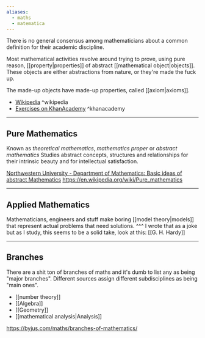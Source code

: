 ```yaml
---
aliases:
  - maths
  - matematica
---
```

There is no general consensus among mathematicians about a common definition for their academic discipline.

Most mathematical activities revolve around trying to prove, using pure reason, [[property|properties]] of abstract [[mathematical object|objects]].
These objects are either abstractions from nature, or they're made the fuck up.

The made-up objects have made-up properties, called [[axiom|axioms]].

- [Wikipedia](https://en.wikipedia.org/wiki/Mathematics) ^wikipedia
- [Exercises on KhanAcademy](https://www.khanacademy.org/math) ^khanacademy

---

## Pure Mathematics

Known as _theoretical mathematics_, _mathematics proper_ or _abstract mathematics_
Studies abstract concepts, structures and relationships for their intrinsic beauty and for intellectual satisfaction.

[Northwestern University - Department of Mathematics: Basic ideas of abstract Mathematics](https://www.google.com/url?sa=t&source=web&rct=j&opi=89978449&url=http://math.northwestern.edu/~clark/285/handouts/abs-math.pdf&ved=2ahUKEwjX7Jn7p9qFAxUv7LsIHYk6DaEQFnoECA4QAw&usg=AOvVaw1fBtqzAq27UDbpZqrWJOHv)
https://en.wikipedia.org/wiki/Pure_mathematics

---

## Applied Mathematics

Mathematicians, engineers and stuff make boring [[model theory|models]] that represent actual problems that need solutions.
^^^ I wrote that as a joke but as I study, this seems to be a solid take, look at this: [[G. H. Hardy]]

---

## Branches

There are a shit ton of branches of maths and it's dumb to list any as being "major branches".
Different sources assign different subdisciplines as being "main ones".

- [[number theory]]
- [[Algebra]]
- [[Geometry]]
- [[mathematical analysis|Analysis]]

https://byjus.com/maths/branches-of-mathematics/